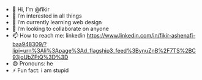 - 👋 Hi, I’m @fikir
- 👀 I’m interested in all things
- 🌱 I’m currently learning web design
- 💞️ I’m looking to collaborate on anyone
- 📫 How to reach me: linkedin https://www.linkedin.com/in/fikir-ashenafi-baa948309/?lipi=urn%3Ali%3Apage%3Ad_flagship3_feed%3BynuZnB%2F7TS%2BC93joUbZFtQ%3D%3D
- 😄 Pronouns: he
- ⚡ Fun fact: i am stupid

<!---
fikird/fikird is a ✨ special ✨ repository because its `README.md` (this file) appears on your GitHub profile.
You can click the Preview link to take a look at your changes.
--->
